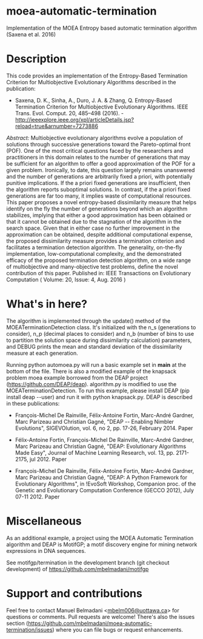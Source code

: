 # moea-automatic-termination
Implementation of the MOEA Entropy based automatic termination algorithm (Saxena et al. 2016)

# Description
This code provides an implementation of the Entropy-Based Termination Criterion for Multiobjective Evolutionary Algorithms described in the publication:

- Saxena, D. K., Sinha, A., Duro, J. A. & Zhang, Q. Entropy-Based Termination Criterion for Multiobjective Evolutionary Algorithms. IEEE Trans. Evol. Comput. 20, 485–498 (2016). - http://ieeexplore.ieee.org/xpl/articleDetails.jsp?reload=true&arnumber=7273886
 
 *Abstract:*
 Multiobjective evolutionary algorithms evolve a population of solutions through successive generations toward the Pareto-optimal front (POF). One of the most critical questions faced by the researchers and practitioners in this domain relates to the number of generations that may be sufficient for an algorithm to offer a good approximation of the POF for a given problem. Ironically, to date, this question largely remains unanswered and the number of generations are arbitrarily fixed a priori, with potentially punitive implications. If the a priori fixed generations are insufficient, then the algorithm reports suboptimal solutions. In contrast, if the a priori fixed generations are far too many, it implies waste of computational resources. This paper proposes a novel entropy-based dissimilarity measure that helps identify on the fly the number of generations beyond which an algorithm stabilizes, implying that either a good approximation has been obtained or that it cannot be obtained due to the stagnation of the algorithm in the search space. Given that in either case no further improvement in the approximation can be obtained, despite additional computational expense, the proposed dissimilarity measure provides a termination criterion and facilitates a termination detection algorithm. The generality, on-the-fly implementation, low-computational complexity, and the demonstrated efficacy of the proposed termination detection algorithm, on a wide range of multiobjective and many-objective test problems, define the novel contribution of this paper.
Published in: IEEE Transactions on Evolutionary Computation ( Volume: 20, Issue: 4, Aug. 2016 )
# What's in here?

The algorithm is implemented through the update() method of the MOEATerminationDetection class. It's initialized with the n_s (generations to consider), n_p (decimal places to consider) and n_b (number of bins to use to partition the solution space during dissimilarity calculation) parameters, and DEBUG prints the mean and standard deviation of the dissimilarity measure at each generation.

Running python automoea.py will run a basic example set in __main__ at the bottom of the file. There is also a modified example of the knapsack problem moea example borrowed from the DEAP project (https://github.com/DEAP/deap). algorithm.py is modified to use the MOEATerminationDetection. To run this example, please install DEAP (pip install deap --user) and run it with python knapsack.py. DEAP is described in these publications:

- François-Michel De Rainville, Félix-Antoine Fortin, Marc-André Gardner, Marc Parizeau and Christian Gagné, "DEAP -- Enabling Nimbler Evolutions", SIGEVOlution, vol. 6, no 2, pp. 17-26, February 2014. Paper

- Félix-Antoine Fortin, François-Michel De Rainville, Marc-André Gardner, Marc Parizeau and Christian Gagné, "DEAP: Evolutionary Algorithms Made Easy", Journal of Machine Learning Research, vol. 13, pp. 2171-2175, jul 2012. Paper

- François-Michel De Rainville, Félix-Antoine Fortin, Marc-André Gardner, Marc Parizeau and Christian Gagné, "DEAP: A Python Framework for Evolutionary Algorithms", in !EvoSoft Workshop, Companion proc. of the Genetic and Evolutionary Computation Conference (GECCO 2012), July 07-11 2012. Paper

# Miscellaneous

As an additional example, a project using the MOEA Automatic Termination algorithm and DEAP is MotifGP; a motif discovery engine for mining network expressions in DNA sequences.

See motifgp/termination in the development branch (git checkout development) of https://github.com/mbelmadani/motifgp

# Support and contributions

Feel free to contact Manuel Belmadani \<mbelm006@uottawa.ca\> for questions or comments. Pull requests are welcome! There's also the issues section (https://github.com/mbelmadani/moea-automatic-termination/issues) where you can file bugs or request enhancements.
